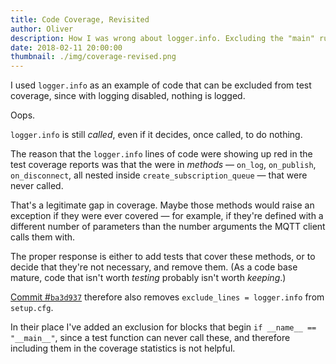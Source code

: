 ```yaml
---
title: Code Coverage, Revisited
author: Oliver
description: How I was wrong about logger.info. Excluding the "main" runner from coverage reports.
date: 2018-02-11 20:00:00
thumbnail: ./img/coverage-revised.png
---
```


I used `logger.info` as an example of code that can be excluded from test coverage, since with logging disabled, nothing is logged.

Oops.

`logger.info` is still *called*, even if it decides, once called, to do nothing.

The reason that the `logger.info` lines of code were showing up red in the test coverage reports was that the were in *methods* — `on_log`, `on_publish`, `on_disconnect`, all nested inside `create_subscription_queue` — that were never called.

That's a legitimate gap in coverage. Maybe those methods would raise an exception if they were ever covered — for example, if they're defined with a different number of parameters than the number arguments the MQTT client calls them with.

The proper response is either to add tests that cover these methods, or to decide that they're not necessary, and remove them. (As a code base mature, code that isn't worth *testing* probably isn't worth *keeping*.)

[Commit #`ba3d937`](https://github.com/olinlibrary/bear-as-a-service/commit/ba3d937)  therefore also removes `exclude_lines = logger.info` from `setup.cfg`.

In their place I've added an exclusion for blocks that begin `if __name__ == "__main__"`, since a test function can never call these, and therefore including them in the coverage statistics is not helpful.

